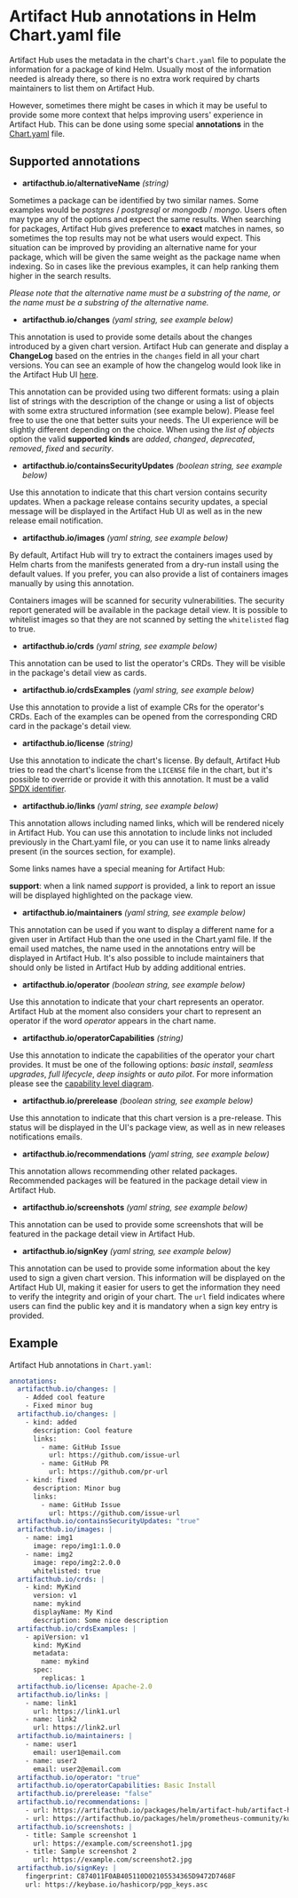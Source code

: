 # Artifact Hub annotations in Helm Chart.yaml file

Artifact Hub uses the metadata in the chart's `Chart.yaml` file to populate the information for a package of kind Helm. Usually most of the information needed is already there, so there is no extra work required by charts maintainers to list them on Artifact Hub.

However, sometimes there might be cases in which it may be useful to provide some more context that helps improving users' experience in Artifact Hub. This can be done using some special **annotations** in the [Chart.yaml](https://helm.sh/docs/topics/charts/#the-chartyaml-file) file.

## Supported annotations

- **artifacthub.io/alternativeName** *(string)*

Sometimes a package can be identified by two similar names. Some examples would be *postgres* / *postgresql* or *mongodb* / *mongo*. Users often may type any of the options and expect the same results. When searching for packages, Artifact Hub gives preference to **exact** matches in names, so sometimes the top results may not be what users would expect. This situation can be improved by providing an alternative name for your package, which will be given the same weight as the package name when indexing. So in cases like the previous examples, it can help ranking them higher in the search results.

*Please note that the alternative name must be a substring of the name, or the name must be a substring of the alternative name.*

- **artifacthub.io/changes** *(yaml string, see example below)*

This annotation is used to provide some details about the changes introduced by a given chart version. Artifact Hub can generate and display a **ChangeLog** based on the entries in the `changes` field in all your chart versions. You can see an example of how the changelog would look like in the Artifact Hub UI [here](https://artifacthub.io/packages/helm/artifact-hub/artifact-hub?modal=changelog).

This annotation can be provided using two different formats: using a plain list of strings with the description of the change or using a list of objects with some extra structured information (see example below). Please feel free to use the one that better suits your needs. The UI experience will be slightly different depending on the choice. When using the *list of objects* option the valid **supported kinds** are *added*, *changed*, *deprecated*, *removed*, *fixed* and *security*.

- **artifacthub.io/containsSecurityUpdates** *(boolean string, see example below)*

Use this annotation to indicate that this chart version contains security updates. When a package release contains security updates, a special message will be displayed in the Artifact Hub UI as well as in the new release email notification.

- **artifacthub.io/images** *(yaml string, see example below)*

By default, Artifact Hub will try to extract the containers images used by Helm charts from the manifests generated from a dry-run install using the default values. If you prefer, you can also provide a list of containers images manually by using this annotation.

Containers images will be scanned for security vulnerabilities. The security report generated will be available in the package detail view. It is possible to whitelist images so that they are not scanned by setting the `whitelisted` flag to true.

- **artifacthub.io/crds** *(yaml string, see example below)*

This annotation can be used to list the operator's CRDs. They will be visible in the package's detail view as cards.

- **artifacthub.io/crdsExamples** *(yaml string, see example below)*

Use this annotation to provide a list of example CRs for the operator's CRDs. Each of the examples can be opened from the corresponding CRD card in the package's detail view.

- **artifacthub.io/license** *(string)*

Use this annotation to indicate the chart's license. By default, Artifact Hub tries to read the chart's license from the `LICENSE` file in the chart, but it's possible to override or provide it with this annotation. It must be a valid [SPDX identifier](https://spdx.org/licenses/).

- **artifacthub.io/links** *(yaml string, see example below)*

This annotation allows including named links, which will be rendered nicely in Artifact Hub. You can use this annotation to include links not included previously in the Chart.yaml file, or you can use it to name links already present (in the sources section, for example).

Some links names have a special meaning for Artifact Hub:

**support**: when a link named *support* is provided, a link to report an issue will be displayed highlighted on the package view.

- **artifacthub.io/maintainers** *(yaml string, see example below)*

This annotation can be used if you want to display a different name for a given user in Artifact Hub than the one used in the Chart.yaml file. If the email used matches, the name used in the annotations entry will be displayed in Artifact Hub. It's also possible to include maintainers that should only be listed in Artifact Hub by adding additional entries.

- **artifacthub.io/operator** *(boolean string, see example below)*

Use this annotation to indicate that your chart represents an operator. Artifact Hub at the moment also considers your chart to represent an operator if the word *operator* appears in the chart name.

- **artifacthub.io/operatorCapabilities** *(string)*

Use this annotation to indicate the capabilities of the operator your chart provides. It must be one of the following options: *basic install*, *seamless upgrades*, *full lifecycle*, *deep insights* or *auto pilot*. For more information please see the [capability level diagram](https://artifacthub.io/static/media/capability-level-diagram_v3.svg).

- **artifacthub.io/prerelease** *(boolean string, see example below)*

Use this annotation to indicate that this chart version is a pre-release. This status will be displayed in the UI's package view, as well as in new releases notifications emails.

- **artifacthub.io/recommendations** *(yaml string, see example below)*

This annotation allows recommending other related packages. Recommended packages will be featured in the package detail view in Artifact Hub.

- **artifacthub.io/screenshots** *(yaml string, see example below)*

This annotation can be used to provide some screenshots that will be featured in the package detail view in Artifact Hub.

- **artifacthub.io/signKey** *(yaml string, see example below)*

This annotation can be used to provide some information about the key used to sign a given chart version. This information will be displayed on the Artifact Hub UI, making it easier for users to get the information they need to verify the integrity and origin of your chart. The `url` field indicates where users can find the public key and it is mandatory when a sign key entry is provided.

## Example

Artifact Hub annotations in `Chart.yaml`:

```yaml
annotations:
  artifacthub.io/changes: |
    - Added cool feature
    - Fixed minor bug
  artifacthub.io/changes: |
    - kind: added
      description: Cool feature
      links:
        - name: GitHub Issue
          url: https://github.com/issue-url
        - name: GitHub PR
          url: https://github.com/pr-url
    - kind: fixed
      description: Minor bug
      links:
        - name: GitHub Issue
          url: https://github.com/issue-url
  artifacthub.io/containsSecurityUpdates: "true"
  artifacthub.io/images: |
    - name: img1
      image: repo/img1:1.0.0
    - name: img2
      image: repo/img2:2.0.0
      whitelisted: true
  artifacthub.io/crds: |
    - kind: MyKind
      version: v1
      name: mykind
      displayName: My Kind
      description: Some nice description
  artifacthub.io/crdsExamples: |
    - apiVersion: v1
      kind: MyKind
      metadata:
        name: mykind
      spec:
        replicas: 1
  artifacthub.io/license: Apache-2.0
  artifacthub.io/links: |
    - name: link1
      url: https://link1.url
    - name: link2
      url: https://link2.url
  artifacthub.io/maintainers: |
    - name: user1
      email: user1@email.com
    - name: user2
      email: user2@email.com
  artifacthub.io/operator: "true"
  artifacthub.io/operatorCapabilities: Basic Install
  artifacthub.io/prerelease: "false"
  artifacthub.io/recommendations: |
    - url: https://artifacthub.io/packages/helm/artifact-hub/artifact-hub
    - url: https://artifacthub.io/packages/helm/prometheus-community/kube-prometheus-stack
  artifacthub.io/screenshots: |
    - title: Sample screenshot 1
      url: https://example.com/screenshot1.jpg
    - title: Sample screenshot 2
      url: https://example.com/screenshot2.jpg
  artifacthub.io/signKey: |
    fingerprint: C874011F0AB405110D02105534365D9472D7468F
    url: https://keybase.io/hashicorp/pgp_keys.asc
```
